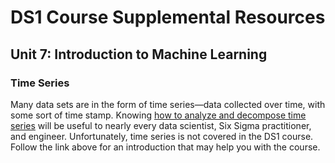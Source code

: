 <style scoped> @import url("rmd_doc_suffix.css"); </style>
# DS1 Course Supplemental Resources

## Unit 7: Introduction to Machine Learning

### Time Series

Many data sets are in the form of time series&mdash;data collected over time, with some sort of time stamp. Knowing [how to analyze and decompose time series](http://rpubs.com/tomhopper/354688) will be useful to nearly every data scientist, Six Sigma practitioner, and engineer. Unfortunately, time series is not covered in the DS1 course. Follow the link above for an introduction that may help you with the course.
